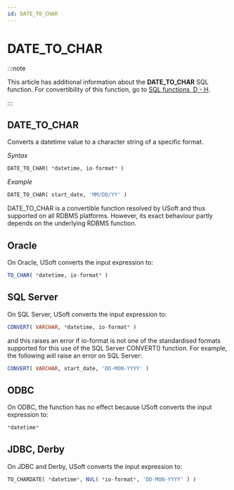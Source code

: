 ```yaml
---
id: DATE_TO_CHAR
---
```


# DATE_TO_CHAR




:::note

This article has additional information about the **DATE_TO_CHAR** SQL function.
For convertibility of this function, go to [SQL functions  D - H](/Modeller_and_Rules_Engine/SQL_functions/SQL_functions_DH.md).

:::

## **DATE_TO_CHAR**

Converts a datetime value to a character string of a specific format.

*Syntax*

```sql
DATE_TO_CHAR( *datetime, io-format* )
```

*Example*

```sql
DATE_TO_CHAR( start_date, 'MM/DD/YY' )
```

DATE_TO_CHAR is a convertible function resolved by USoft and thus supported on all RDBMS platforms. However, its exact behaviour partly depends on the underlying RDBMS function.

## Oracle

On Oracle, USoft converts the input expression to:

```sql
TO_CHAR( *datetime, io-format* )
```

## SQL Server

On SQL Server, USoft converts the input expression to:

```sql
CONVERT( VARCHAR, *datetime, io-format* )
```

and this raises an error if io-format is not one of the standardised formats supported for this use of the SQL Server CONVERT() function. For example, the following will raise an error on SQL Server:

```sql
CONVERT( VARCHAR, start_date, 'DD-MON-YYYY' )
```

## ODBC

On ODBC, the function has no effect because USoft converts the input expression to:

```sql
*datetime*
```

## JDBC, Derby

On JDBC and Derby, USoft converts the input expression to:

```sql
TO_CHARDATE( *datetime*, NVL( *io-format*, 'DD-MON-YYYY' ) )
```

 